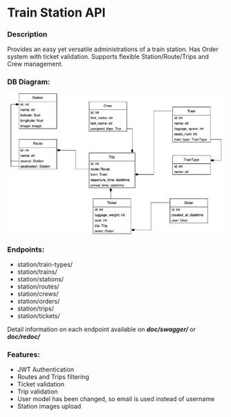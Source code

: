 # Train Station API

### Description
Provides an easy yet versatile administrations of a train station. 
Has Order system with ticket validation.
Supports flexible Station/Route/Trips and Crew management. 

### DB Diagram:
![db_diagram.png](db_diagram.png)

### Endpoints:
- station/train-types/
- station/trains/
- station/stations/
- station/routes/
- station/crews/
- station/orders/
- station/trips/
- station/tickets/

Detail information on each endpoint available on _**doc/swagger/**_ or _**doc/redoc/**_

### Features:
* JWT Authentication
* Routes and Trips filtering
* Ticket validation
* Trip validation
* User model has been changed, so email is used instead of username
* Station images upload
